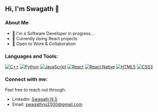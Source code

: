 ## Hi, I'm Swagath 👋

### About Me
- 🎯 I'm a Software Developer in progress...
- 🌱 Currently doing React projects
- 👯 Open to Work & Collaboration

### Languages and Tools:

  [![C++](https://img.shields.io/badge/C++-00599C?style=flat&logo=cplusplus&logoColor=white)](https://isocpp.org/)
  [![Python](https://img.shields.io/badge/Python-3670A0?style=flat&logo=python&logoColor=ffdd54)](https://www.python.org/)
  [![JavaScript](https://img.shields.io/badge/JavaScript-yellow?style=flat&logo=javascript&logoColor=white)](https://developer.mozilla.org/en-US/docs/Web/JavaScript)
  [![React](https://img.shields.io/badge/ReactJs-%23222222?style=flat&logo=react)](https://reactjs.org/)
  [![React Native](https://img.shields.io/badge/React%20Native-%23222222?style=flat&logo=react)](https://reactnative.dev/)
  [![HTML5](https://img.shields.io/badge/HTML5-%23E34F26?style=flat&logo=html5&logoColor=white)](https://html.spec.whatwg.org/multipage/)
  [![CSS3](https://img.shields.io/badge/CSS3-%231572B6?style=flat&logo=css3&logoColor=white)](https://developer.mozilla.org/en-US/docs/Web/CSS)  

### Connect with me:

Feel free to reach out through:

- LinkedIn: [Swagath N S](https://www.linkedin.com/in/swagath-n-s-213304189/)
- Email: swagathns2000@gmail.com
